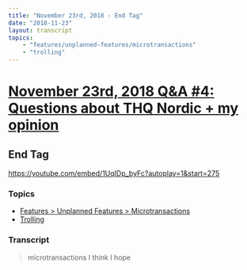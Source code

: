 ```yaml
---
title: "November 23rd, 2018 - End Tag"
date: "2018-11-23"
layout: transcript
topics: 
    - "features/unplanned-features/microtransactions"
    - "trolling"
---
```

# [November 23rd, 2018 Q&A #4: Questions about THQ Nordic + my opinion](../2018-11-23.md)
## End Tag
https://youtube.com/embed/1UqIDp_byFc?autoplay=1&start=275
### Topics
* [Features > Unplanned Features > Microtransactions](../topics/features/unplanned-features/microtransactions.md)
* [Trolling](../topics/trolling.md)

### Transcript

> microtransactions I think I hope
